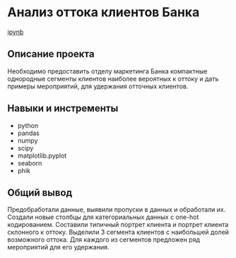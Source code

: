 # Анализ оттока клиентов Банка 
[ipynb](https://github.com/TatianaTitarenko/yandex-praktikum-data-analyst-projects/blob/main/Customer_churn_analysis/customer_churn_analysis.ipynb)

## Описание проекта
Необходимо предоставить отделу маркетинга Банка компактные однородные сегменты клиентов наиболее вероятных к оттоку и дать примеры мероприятий, для удержания отточных клиентов.

## Навыки и инстременты
- python
- pandas
- numpy
- scipy
- matplotlib.pyplot
- seaborn
- phik

## Общий вывод
Предобработали данные, выявили пропуски в данных и обработали их. Создали новые столбцы для категориальных данных с one-hot кодированием. Составили типичный портрет клиента и портрет клиента склонного к оттоку.
Выделили 3 сегмента клиентов с наибольшей долей возможного оттока. Для каждого из сегментов предложен ряд мероприятий для его удержания.

